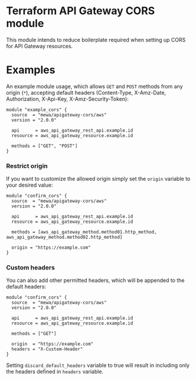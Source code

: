 # Terraform API Gateway CORS module

This module intends to reduce boilerplate required when setting up CORS for API Gateway resources.

# Examples

An example module usage, which allows `GET` and `POST` methods from any origin (`*`), accepting default headers (Content-Type, X-Amz-Date, Authorization, X-Api-Key, X-Amz-Security-Token):

```
module "example_cors" {
  source  = "mewa/apigateway-cors/aws"
  version = "2.0.0"

  api      = aws_api_gateway_rest_api.example.id
  resource = aws_api_gateway_resource.example.id

  methods = ["GET", "POST"]
}
```

### Restrict origin

If you want to customize the allowed origin simply set the `origin` variable to your desired value:

```
module "confirm_cors" {
  source  = "mewa/apigateway-cors/aws"
  version = "2.0.0"

  api      = aws_api_gateway_rest_api.example.id
  resource = aws_api_gateway_resource.example.id

  methods = [aws_api_gateway_method.method01.http_method, aws_api_gateway_method.method02.http_method]

  origin = "https://example.com"
}
```


### Custom headers
You can also add other permitted headers, which will be appended to the default headers:

```
module "confirm_cors" {
  source  = "mewa/apigateway-cors/aws"
  version = "2.0.0"

  api      = aws_api_gateway_rest_api.example.id
  resource = aws_api_gateway_resource.example.id

  methods = ["GET"]

  origin  = "https://example.com"
  headers = "X-Custom-Header"
}
```

Setting `discard_default_headers` variable to true will result in including only the headers defined in `headers` variable.
